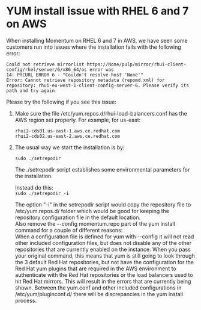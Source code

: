 # YUM install issue with RHEL 6 and 7 on AWS
When installing Momentum on RHEL 6 and 7 in AWS, we have seen some customers run into issues where the installation fails with the following error:

```
Could not retrieve mirrorlist https://None/pulp/mirror/rhui-client-config/rhel/server/6/x86_64/os error was
14: PYCURL ERROR 6 - "Couldn't resolve host 'None'"
Error: Cannot retrieve repository metadata (repomd.xml) for repository: rhui-eu-west-1-client-config-server-6. Please verify its path and try again
```  

Please try the following if you see this issue:  

1. Make sure the file /etc/yum.repos.d/rhui-load-balancers.conf has the AWS region set properly. For example, for us-east:

	```
	rhui2-cds01.us-east-1.aws.ce.redhat.com
	rhui2-cds02.us-east-2.aws.ce.redhat.com
	```  
  
2. The usual way we start the installation is by:

	`sudo ./setrepodir`  

	The ./setrepodir script establishes some environmental parameters for the installation.

	Instead do this:  
`sudo ./setrepodir -i`  

	The  option "-i" in the setrepodir script would copy the repository file to /etc/yum.repos.d/ folder which would be good for keeping the repository configuration file in the default location.  
	Also remove the --config momentum.repo part of the yum install command for a couple of different reasons:  
	When a configuration file is defined for yum with --config it will not read other included configuration files, but does not disable any of the other repositories that are currently enabled on the instance. When you pass your original command, this means that yum is still going to look through the 3 default Red Hat repositories, but not have the configuration for the Red Hat yum plugins that are required in the AWS environment to authenticate with the Red Hat repositories or the load balancers used to hit Red Hat mirrors. This will result in the errors that are currently being shown.
	Between the yum.conf and other included configurations in /etc/yum/pluginconf.d/ there will be discrepancies in the yum install process.
